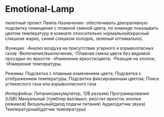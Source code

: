 # Emotional-Lamp
пилотный проект
Лампа
Назначение- обеспечивать декоративную подсветку помещения с плавной сменой цвета, по команде показывать цветом температуру в комнате относительно нормальной(красный слишком жарко, синий слишком холодно, зеленый оптимально).

Функции:
-Анализ воздуха на присутствие угарного и взрывоопасных газов
-Включение/выключение;
-Плавная смена цвета без видимой просадки по яркости:
-Изменение яркости/цвета;
-Реакция на хлопок;
-Измерение температуры.

Режимы:
Подсветка с плавным изменением цвета;
Подсветка с отображением температуры;
Подсветка фиксированным цветом;
Поиск углекислого газа или взрывоопасного газа

Интерфейсы:
Питание(аккумулятор, 12В разъем)
Програмирование (USB)
Мануальный (тумблер вкл/выкл; реостат яркости; кнопки режимов)
Визуальный(диод подачи питания)
Аудио(датчик звука)
Температурный(датчик температуры)
